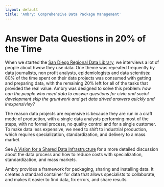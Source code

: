 ```yaml
---
layout: default
title: 'Ambry: Comprehensive Data Package Management'
---
```


# Answer Data Questions in 20% of the Time 

When we started the [San Diego Regional Data Library](http://sandiegodata.org), we interviews a lot of people about hwow they use data. One theme was repeated frequently by data journalists, non profit analysts, epidemiologists and data scientists: 80% of the time spent on their data projects was consumed with getting and preparing data, with the remaining 20% left for all of the tasks that provided the real value.  Ambry was designed to solve this problem: _how can the people who need data to answer questions for civic and social development skip the gruntwork and get data drived answers quickly and inexpensivley?_

The reason data projects are expensive is because they are run in a craft mode of production, with a single data analysts performing most of the steps, with no formal process, no quality control and for a single customer. To make data less expensive, we need to shift to industrial production, which requires specialization, standardization, and delivery to a mass market.

<div class="alert alert-info">See <a href="http://www.sandiegodata.org/reports/a-vision-for-shared-data-infrastructure/">A Vision for a Shared Data Infrastructure</a> for a more detailed discussion about the data process and how to reduce costs with specialization, standardization, and mass markets.</div>

Ambry provides a framework for packaging, sharing and installing data. It creates a standard container for data that allows specialists to collaborate, and makes it easier to find data, fix errors, and share results. 
